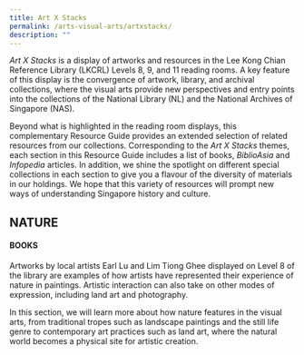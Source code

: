 ```yaml
---
title: Art X Stacks
permalink: /arts-visual-arts/artxstacks/
description: ""
---
```

_Art X Stacks_ is a display of artworks and resources in the Lee Kong Chian Reference Library (LKCRL) Levels 8, 9, and 11 reading rooms. A key feature of this display is the convergence of artwork, library, and archival collections, where the visual arts provide new perspectives and entry points into the collections of the National Library (NL) and the National Archives of Singapore (NAS).

Beyond what is highlighted in the reading room displays, this complementary Resource Guide provides an extended selection of related resources from our collections. Corresponding to the _Art X Stacks_ themes, each section in this Resource Guide includes a list of books, _BiblioAsia_ and _Infopedia_ articles. In addition, we shine the spotlight on different special collections in each section to give you a flavour of the diversity of materials in our holdings. We hope that this variety of resources will prompt new ways of understanding Singapore history and culture.

## NATURE

#### BOOKS

Artworks by local artists Earl Lu and Lim Tiong Ghee displayed on Level 8 of the library are examples of how artists have represented their experience of nature in paintings. Artistic interaction can also take on other modes of expression, including land art and photography.

In this section, we will learn more about how nature features in the visual arts, from traditional tropes such as landscape paintings and the still life genre to contemporary art practices such as land art, where the natural world becomes a physical site for artistic creation.

